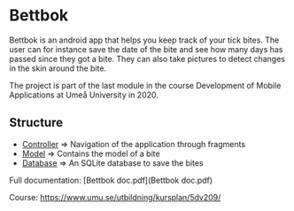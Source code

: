 # Bettbok

Bettbok is an android app that helps you keep track of your tick bites. The user can for instance save the date of the bite and see how many days has passed since they got a bite. They can also take pictures to detect changes in the skin around the bite.

The project is part of the last module in the course Development of Mobile Applications at Umeå University in 2020.

## Structure
* [Controller](./app/src/main/java/se/umu/saha5924/bettbok/controller) => Navigation of the application through fragments
* [Model](./app/src/main/java/se/umu/saha5924/bettbok/model) => Contains the model of a bite
* [Database](./app/src/main/java/se/umu/saha5924/bettbok/database) => An SQLite database to save the bites

Full documentation: [Bettbok doc.pdf](Bettbok doc.pdf)

Course: https://www.umu.se/utbildning/kursplan/5dv209/
